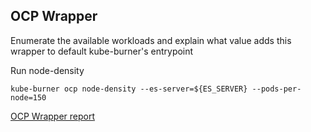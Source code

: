 ## OCP Wrapper

Enumerate the available workloads and explain what value adds this wrapper to default kube-burner's entrypoint

Run node-density

```shell
kube-burner ocp node-density --es-server=${ES_SERVER} --pods-per-node=150
```

[OCP Wrapper report](https://grafana.rdu2.scalelab.redhat.com:3000/d/9qdKt3K4z/kube-burner-report-ocp-wrapper?orgId=1&var-Datasource=AWS+Dev+-+kube-burner&var-platform=AWS&var-sdn=OpenShiftSDN&var-workload=node-density&var-nodes=5&var-uuid=4cc2dd74-da11-4f4b-b4d4-62acb3ddf18f&var-master=ip-10-0-133-30.us-west-2.compute.internal&var-master=ip-10-0-173-62.us-west-2.compute.internal&var-master=ip-10-0-217-162.us-west-2.compute.internal&var-worker=ip-10-0-133-30.us-west-2.compute.internal&var-worker=ip-10-0-134-24.us-west-2.compute.internal&var-worker=ip-10-0-138-96.us-west-2.compute.internal&var-worker=ip-10-0-173-62.us-west-2.compute.internal&var-worker=ip-10-0-217-162.us-west-2.compute.internal&var-infra=&var-latencyPercentile=P99&from=1695122340496&to=1695124402064)